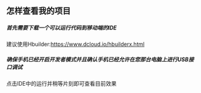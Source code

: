 ## 怎样查看我的项目
##### 首先需要下载一个可以运行代码到移动端的IDE
建议使用Hbuilder:https://www.dcloud.io/hbuilderx.html

##### 确保手机已经开启开发者模式并且确认手机已经允许在您那台电脑上进行USB接口调试
点击IDE中的运行并稍等片刻即可查看目前效果